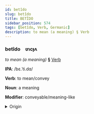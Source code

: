 ```yaml
---
id: betîdo
slug: betîdo
title: BETÎDO
sidebar_position: 574
tags: [betîdo, Verb, Germanic]
description: to mean (a meaning) § Verb
---
```


### betîdo&emsp;<span kind="abugida">ʋɿcɟʌ</span>

*to mean (a meaning)* **§** [Verb](../../tags/Verb)

**IPA**: /bɛ.ˈti.dɑ/

**Verb**: to mean/convey

**Noun**: a meaning

**Modifier**: conveyable/meaning-like

<details>
    <summary>Origin</summary>
    Swedish betyda /bɛ¹tyːda/<br/>
    <em>Germanic Language Family</em>
</details>